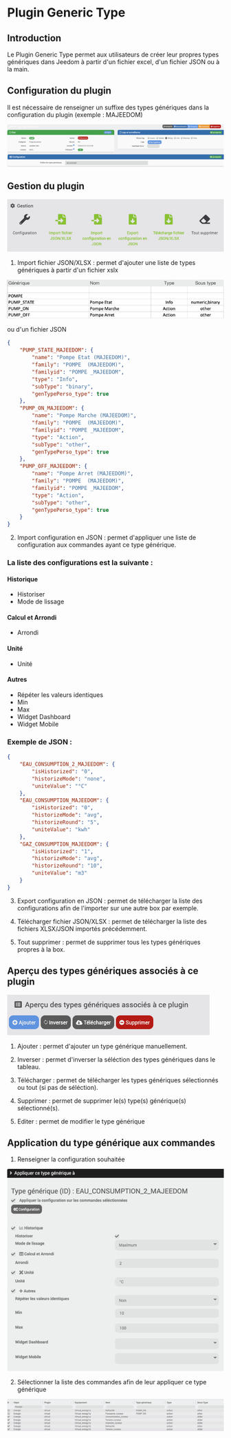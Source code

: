 # Plugin Generic Type

## Introduction

Le Plugin Generic Type permet aux utilisateurs de créer leur propres types génériques dans Jeedom à partir d'un fichier excel, d'un fichier JSON ou à la main.

## Configuration du plugin

Il est nécessaire de renseigner un suffixe des types génériques dans la configuration du plugin (exemple : MAJEEDOM)

![Configuration du plugin](../images/configuration_plugin.png)

## Gestion du plugin

![Gestion du plugin](../images/gestion_plugin.png)

1. Import fichier JSON/XLSX : permet d'ajouter une liste de types génériques à partir d'un fichier xslx

![Import XLSX](../images/import_xlsx.png)

ou d'un fichier JSON

```json
{
    "PUMP_STATE_MAJEEDOM": {
        "name": "Pompe Etat (MAJEEDOM)",
        "family": "POMPE  (MAJEEDOM)",
        "familyid": "POMPE _MAJEEDOM",
        "type": "Info",
        "subType": "binary",
        "genTypePerso_type": true
    },
    "PUMP_ON_MAJEEDOM": {
        "name": "Pompe Marche (MAJEEDOM)",
        "family": "POMPE  (MAJEEDOM)",
        "familyid": "POMPE _MAJEEDOM",
        "type": "Action",
        "subType": "other",
        "genTypePerso_type": true
    },
    "PUMP_OFF_MAJEEDOM": {
        "name": "Pompe Arret (MAJEEDOM)",
        "family": "POMPE  (MAJEEDOM)",
        "familyid": "POMPE _MAJEEDOM",
        "type": "Action",
        "subType": "other",
        "genTypePerso_type": true
    }
}
```

2. Import configuration en JSON : permet d'appliquer une liste de configuration aux commandes ayant ce type générique. 
### La liste des configurations est la suivante : 

#### Historique
- Historiser
- Mode de lissage

#### Calcul et Arrondi
- Arrondi

#### Unité
- Unité

#### Autres
- Répéter les valeurs identiques
- Min
- Max
- Widget Dashboard
- Widget Mobile

### Exemple de JSON :

```json
{
    "EAU_CONSUMPTION_2_MAJEEDOM": {
        "isHistorized": "0",
        "historizeMode": "none",
        "uniteValue": "°C"
    },
    "EAU_CONSUMPTION_MAJEEDOM": {
        "isHistorized": "0",
        "historizeMode": "avg",
        "historizeRound": "5",
        "uniteValue": "kwh"
    },
    "GAZ_CONSUMPTION_MAJEEDOM": {
        "isHistorized": "1",
        "historizeMode": "avg",
        "historizeRound": "10",
        "uniteValue": "m3"
    }
}
```

3. Export configuration en JSON : permet de télécharger la liste des configurations afin de l'importer sur une autre box par exemple.

4. Télécharger fichier JSON/XLSX : permet de télécharger la liste des fichiers XLSX/JSON importés précédemment.

5. Tout supprimer : permet de supprimer tous les types génériques propres à la box.


## Aperçu des types génériques associés à ce plugin

![Apercu du plugin](../images/apercu_plugin.png)

1. Ajouter : permet d'ajouter un type générique manuellement.

2. Inverser : permet d'inverser la séléction des types génériques dans le tableau.

3. Télécharger : permet de télécharger les types génériques sélectionnés ou tout (si pas de séléction).

4. Supprimer : permet de supprimer le(s) type(s) générique(s) sélectionné(s).

5. Editer : permet de modifier le type générique

## Application du type générique aux commandes

1. Renseigner la configuration souhaitée

![Configuration du type générique](../images/configuration_type_generique.png)

2. Sélectionner la liste des commandes afin de leur appliquer ce type générique

![Liste des commandes](../images/liste_commandes.png)